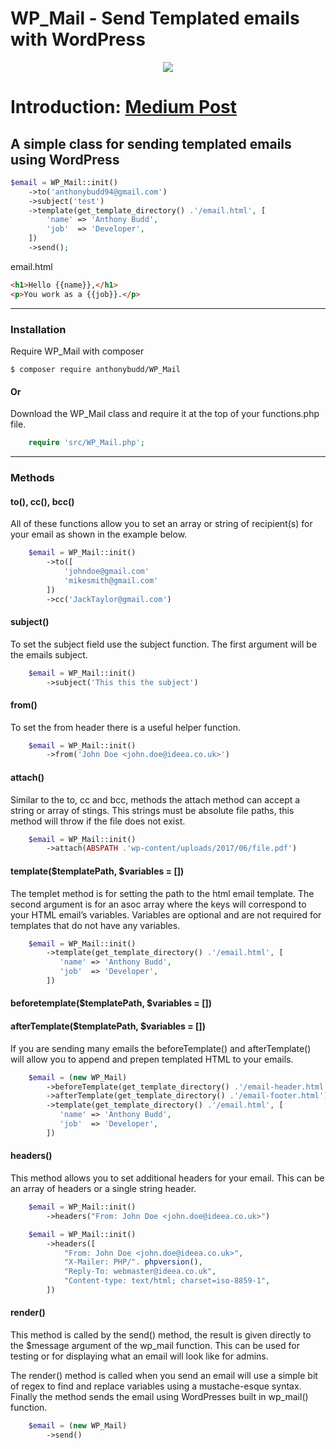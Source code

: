 # WP_Mail - Send Templated emails with WordPress

<p align="center"><img src="https://ideea.co.uk/static/wp_mail.png"></p>

# Introduction: [Medium Post](https://medium.com/@AnthonyBudd/wp-mail-send-templated-emails-with-wordpress-314a71f83db2)

## A simple class for sending templated emails using WordPress

```php
$email = WP_Mail::init()
    ->to('anthonybudd94@gmail.com')
    ->subject('test')
    ->template(get_template_directory() .'/email.html', [
        'name' => 'Anthony Budd',
        'job'  => 'Developer',
    ])
    ->send();
```

email.html
```html
<h1>Hello {{name}},</h1>
<p>You work as a {{job}}.</p>
```

***

### Installation

Require WP_Mail with composer

```
$ composer require anthonybudd/WP_Mail
```

#### Or

Download the WP_Mail class and require it at the top of your functions.php file.

```php
    require 'src/WP_Mail.php';
```

***

### Methods


#### to(), cc(), bcc()
All of these functions allow you to set an array or string of recipient(s) for your email as shown in the example below.

```php
    $email = WP_Mail::init()
        ->to([
            'johndoe@gmail.com'
            'mikesmith@gmail.com'
        ])
        ->cc('JackTaylor@gmail.com')
```


#### subject()
To set the subject field use the subject function. The first argument will be the emails subject.

```php
    $email = WP_Mail::init()
        ->subject('This this the subject')
```

#### from()
To set the from header there is a useful helper function.

```php
    $email = WP_Mail::init()
        ->from('John Doe <john.doe@ideea.co.uk>')
```


#### attach()
Similar to the to, cc and bcc, methods the attach method can accept a string or array of stings. This strings must be absolute file paths, this method will throw if the file does not exist.

```php
    $email = WP_Mail::init()
        ->attach(ABSPATH .'wp-content/uploads/2017/06/file.pdf')
```


#### template($templatePath, $variables = [])
The templet method is for setting the path to the html email template. The second argument is for an asoc array where the keys will correspond to your HTML email’s variables. Variables are optional and are not required for templates that do not have any variables.

```php
    $email = WP_Mail::init()
        ->template(get_template_directory() .'/email.html', [
           'name' => 'Anthony Budd',
           'job'  => 'Developer',
        ])
```


#### beforetemplate($templatePath, $variables = [])
#### afterTemplate($templatePath, $variables = [])
If you are sending many emails the beforeTemplate() and afterTemplate() will allow you to append and prepen templated HTML to your emails.
```php
    $email = (new WP_Mail)
        ->beforeTemplate(get_template_directory() .'/email-header.html')
		->afterTemplate(get_template_directory() .'/email-footer.html')
        ->template(get_template_directory() .'/email.html', [
           'name' => 'Anthony Budd',
           'job'  => 'Developer',
        ])
```




#### headers()
This method allows you to set additional headers for your email. This can be an array of headers or a single string header.

```php
    $email = WP_Mail::init()
        ->headers("From: John Doe <john.doe@ideea.co.uk>")
```

```php
    $email = WP_Mail::init()
        ->headers([
            "From: John Doe <john.doe@ideea.co.uk>",
            "X-Mailer: PHP/". phpversion(),
            "Reply-To: webmaster@ideea.co.uk",
            "Content-type: text/html; charset=iso-8859-1",
        ])
```


#### render()
This method is called by the send() method, the result is given directly to the $message argument of the wp_mail function. This can be used for testing or for displaying what an email will look like for admins.

The render() method is called when you send an email will use a simple bit of regex to find and replace variables using a mustache-esque syntax. Finally the method sends the email using WordPresses built in wp_mail() function.

```php
    $email = (new WP_Mail)
        ->send()
```

